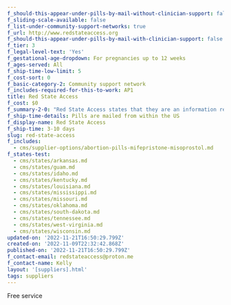 ```yaml
---
f_should-this-appear-under-pills-by-mail-without-clinician-support: false
f_sliding-scale-available: false
f_list-under-community-support-networks: true
f_url: http://www.redstateaccess.org
f_should-this-appear-under-pills-by-mail-with-clinician-support: false
f_tier: 3
f_legal-level-text: 'Yes'
f_gestational-age-dropdown: For pregnancies up to 12 weeks
f_ages-served: All
f_ship-time-low-limit: 5
f_cost-sort: 0
f_basic-category-2: Community support network
f_includes-required-for-this-to-work: AP1
title: Red State Access
f_cost: $0
f_summary-2-0: "Red State Access states that they are an information resource that provides support to people looking for abortion pills.\_All services are free. No medical consultation provided, no prescription needed.\n\nEmail [infoRSAccess@proton.me](mailto:laslibresgto@proton.me) to request help. Include your name, first day of your last menstrual period, and address."
f_ship-time-details: Pills are mailed from within the US
f_display-name: Red State Access
f_ship-time: 3-10 days
slug: red-state-access
f_includes:
  - cms/supplier-options/abortion-pills-mifepristone-misoprostol.md
f_states-test:
  - cms/states/arkansas.md
  - cms/states/guam.md
  - cms/states/idaho.md
  - cms/states/kentucky.md
  - cms/states/louisiana.md
  - cms/states/mississippi.md
  - cms/states/missouri.md
  - cms/states/oklahoma.md
  - cms/states/south-dakota.md
  - cms/states/tennessee.md
  - cms/states/west-virginia.md
  - cms/states/wisconsin.md
updated-on: '2022-11-21T16:50:29.799Z'
created-on: '2022-11-09T22:32:42.868Z'
published-on: '2022-11-21T16:50:29.799Z'
f_contact-email: redstateaccess@proton.me
f_contact-name: Kelly
layout: '[suppliers].html'
tags: suppliers
---
```


Free service
